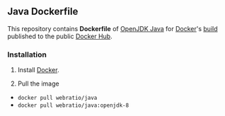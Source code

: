## Java Dockerfile

This repository contains **Dockerfile** of [OpenJDK Java](https://openjdk.java.net/) for [Docker](https://www.docker.com/)'s [build](https://registry.hub.docker.com/u/webratio/java/) published to the public [Docker Hub](https://hub.docker.com/).

### Installation

1. Install [Docker](https://www.docker.com/).

2. Pull the image 
  * `docker pull webratio/java`
  * `docker pull webratio/java:openjdk-8`


